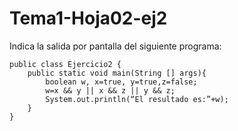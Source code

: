 # Tema1-Hoja02-ej2

Indica la salida por pantalla del siguiente programa:
```
public class Ejercicio2 {
    public static void main(String [] args){
        boolean w, x=true, y=true,z=false;
        w=x && y || x && z || y && z;
        System.out.println(“El resultado es:”+w);
    }
}
```

